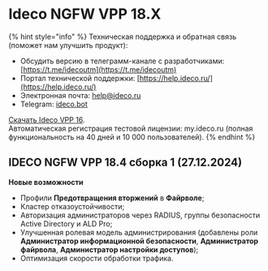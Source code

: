 # Ideco NGFW VPP 18.X

{% hint style="info" %}
Техническая поддержка и обратная связь (поможет нам улучшить продукт):

* Обсудить версию в телеграмм-канале с разработчиками: [https://t.me/idecoutm](https://t.me/idecoutm)
* Портал технической поддержки: [https://help.ideco.ru/](https://help.ideco.ru/)
* Электронная почта: help@ideco.ru
* Telegram: [ideco.bot](https://telegram.im/@ideco\_support\_bot)

[Скачать Ideco VPP 16](https://my.ideco.ru/).\
Автоматическая регистрация тестовой лицензии: my.ideco.ru (полная функциональность на 40 дней и 10 000 пользователей).
{% endhint %}

## IDECO NGFW VPP 18.4 сборка 1 (27.12.2024)

**Новые возможности**

* Профили **Предотвращения вторжений** в **Файрволе**;
* Кластер отказоустойчивости;
* Авторизация администраторов через RADIUS, группы безопасности Active Directory и ALD Pro;
* Улучшенная ролевая модель администрирования (добавлены роли **Администратор информационной безопасности**, **Администратор файрвола**, **Администратор настройки доступов**);
* Оптимизация скорости обработки трафика.

